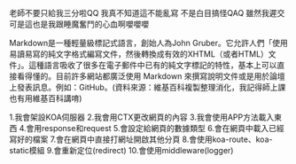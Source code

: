 老師不要只給我三分啦QQ
我真不知道這不能亂寫
不是白目搞怪QAQ
雖然我遲交可是這也是我跟睡魔奮鬥的心血啊嚶嚶嚶

Markdown是一種輕量級標記式語言，創始人為John Gruber。它允許人們「使用易讀易寫的純文字格式編寫文件，然後轉換成有效的XHTML（或者HTML）文件」。這種語言吸收了很多在電子郵件中已有的純文字標記的特性，基本上可以直接看得懂的。目前許多網站都廣泛使用 Markdown 來撰寫說明文件或是用於論壇上發表訊息。例如：GitHub。(資料來源：維基百科複製整理消化，我記得師上課也有用維基百科講唷)

1.我會架設KOA伺服器
2.我會用CTX更改網頁的內容
3.我會使用APP方法載入東西
4.會用response和request
5.會設定給網頁的數據類型
6.會在網頁中載入已經寫好的檔案
7.會在網頁中直接打網址開啟其他分頁
8.會使用koa-route、koa-static模組
9.會重新定位(redirect)
10.會使用middleware(logger)